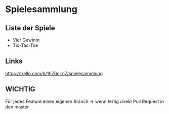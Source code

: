 # Spielesammlung

## Liste der Spiele
- Vier Gewinnt
- Tic-Tac-Toe


## Links
https://trello.com/b/1hZ6cLn7/spielesammlung


## WICHTIG
Für jedes Feature einen eigenen Branch -> wenn fertig direkt Pull Request in den master